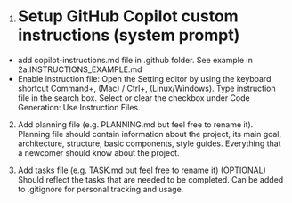 1. # Setup GitHub Copilot custom instructions (system prompt)
- add copilot-instructions.md file in .github folder. See example in 2a.INSTRUCTIONS_EXAMPLE.md
- Enable instruction file:
Open the Setting editor by using the keyboard shortcut Command+, (Mac) / Ctrl+, (Linux/Windows).
Type instruction file in the search box.
Select or clear the checkbox under Code Generation: Use Instruction Files.

2. Add planning file (e.g. PLANNING.md but feel free to rename it). Planning file should contain information about the project, its main goal, architecture, structure, basic components, style guides. Everything that a newcomer should know about the project.

3. Add tasks file (e.g. TASK.md but feel free to rename it) (OPTIONAL)
Should reflect the tasks that are needed to be completed. Can be added to .gitignore for personal tracking and usage.

